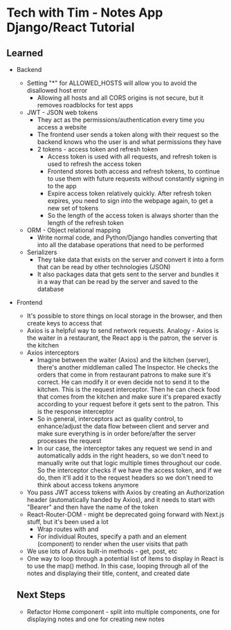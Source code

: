 # Tech with Tim - Notes App Django/React Tutorial

## Learned

- Backend

  - Setting "\*" for ALLOWED_HOSTS will allow you to avoid the disallowed host error
    - Allowing all hosts and all CORS origins is not secure, but it removes roadblocks for test apps
  - JWT - JSON web tokens
    - They act as the permissions/authentication every time you access a website
    - The frontend user sends a token along with their request so the backend knows who the user is and what permissions they have
    - 2 tokens - access token and refresh token
      - Access token is used with all requests, and refresh token is used to refresh the access token
      - Frontend stores both access and refresh tokens, to continue to use them with future requests without constantly signing in to the app
      - Expire access token relatively quickly. After refresh token expires, you need to sign into the webpage again, to get a new set of tokens
      - So the length of the access token is always shorter than the length of the refresh token
  - ORM - Object relational mapping
    - Write normal code, and Python/Django handles converting that into all the database operations that need to be performed
  - Serializers
    - They take data that exists on the server and convert it into a form that can be read by other technologies (JSON)
    - It also packages data that gets sent to the server and bundles it in a way that can be read by the server and saved to the database

- Frontend

  - It's possible to store things on local storage in the browser, and then create keys to access that
  - Axios is a helpful way to send network requests. Analogy - Axios is the waiter in a restaurant, the React app is the patron, the server is the kitchen
  - Axios interceptors
    - Imagine between the waiter (Axios) and the kitchen (server), there's another middleman called The Inspector. He checks the orders that come in from restaurant patrons to make sure it's correct. He can modify it or even decide not to send it to the kitchen. This is the request interceptor. Then he can check food that comes from the kitchen and make sure it's prepared exactly according to your request before it gets sent to the patron. This is the response interceptor
    - So in general, interceptors act as quality control, to enhance/adjust the data flow between client and server and make sure everything is in order before/after the server processes the request
    - In our case, the interceptor takes any request we send in and automatically adds in the right headers, so we don't need to manually write out that logic multiple times throughout our code. So the interceptor checks if we have the access token, and if we do, then it'll add it to the request headers so we don't need to think about access tokens anymore
  - You pass JWT access tokens with Axios by creating an Authorization header (automatically handed by Axios), and it needs to start with "Bearer" and then have the name of the token
  - React-Router-DOM - might be deprecated going forward with Next.js stuff, but it's been used a lot
    - Wrap routes with <Browser Router> and <Routes>
    - For individual Routes, specify a path and an element (component) to render when the user visits that path
  - We use lots of Axios built-in methods - get, post, etc
  - One way to loop through a potential list of items to display in React is to use the map() method. In this case, looping through all of the notes and displaying their title, content, and created date

  ## Next Steps

  - Refactor Home component - split into multiple components, one for displaying notes and one for creating new notes
